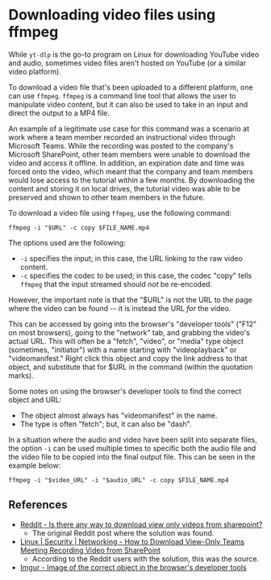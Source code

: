 # Downloading video files using ffmpeg

While `yt-dlp` is the go-to program on Linux for downloading YouTube video and audio, sometimes video files aren't hosted on YouTube (or a similar video platform).

To download a video file that's been uploaded to a different platform, one can use `ffmpeg`. `ffmpeg` is a command line tool that allows the user to manipulate video content, but it can also be used to take in an input and direct the output to a MP4 file.

An example of a legitimate use case for this command was a scenario at work where a team member recorded an instructional video through Microsoft Teams. While the recording was posted to the company's Microsoft SharePoint, other team members were unable to download the video and access it offline. In addition, an expiration date and time was forced onto the video, which meant that the company and team members would lose access to the tutorial within a few months. By downloading the content and storing it on local drives, the tutorial video was able to be preserved and shown to other team members in the future.

To download a video file using `ffmpeg`, use the following command:

```
ffmpeg -i "$URL" -c copy $FILE_NAME.mp4
```

The options used are the following:

- `-i` specifies the input; in this case, the URL linking to the raw video content.
- `-c` specifies the codec to be used; in this case, the codec "copy" tells `ffmpeg` that the input streamed should *not* be re-encoded.

However, the important note is that the "$URL" is not the URL to the page where the video can be found -- it is instead the URL *for* the video.

This can be accessed by going into the browser's "developer tools" ("F12" on most browsers), going to the "network" tab, and grabbing the video's actual URL. This will often be a "fetch", "video", or "media" type object (sometimes, "initiator") with a name starting with "videoplayback" or "videomanifest." Right click this object and copy the link address to that object, and substitute that for $URL in the command (within the quotation marks).

Some notes on using the browser's developer tools to find the correct object and URL:

- The object almost always has "videomanifest" in the name.
- The type is often "fetch"; but, it can also be "dash".

In a situation where the audio and video have been split into separate files, the option `-i` can be used multiple times to specific both the audio file and the video file to be copied into the final output file. This can be seen in the example below:

```
ffmpeg -i "$video_URL" -i "$audio_URL" -c copy $FILE_NAME.mp4
```

## References

- [Reddit - Is there any way to download view only videos from sharepoint?](https://www.reddit.com/r/sharepoint/comments/nuk8q0/is_there_any_way_to_download_view_only_videos/)
    - The original Reddit post where the solution was found.
- [Linux | Security | Networking - How to Download View-Only Teams Meeting Recording Video from SharePoint](https://www.lisenet.com/2022/how-to-download-view-only-teams-meeting-recording-video-from-sharepoint/)
    - According to the Reddit users with the solution, this was the source.
- [Imgur - Image of the correct object in the browser's developer tools](https://imgur.com/a/V0IfOxM)
